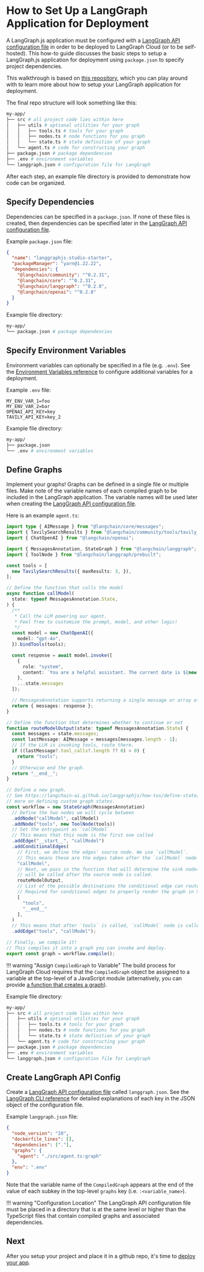 # How to Set Up a LangGraph Application for Deployment

A LangGraph.js application must be configured with a [LangGraph API configuration file](../reference/cli.md#configuration-file) in order to be deployed to LangGraph Cloud (or to be self-hosted). This how-to guide discusses the basic steps to setup a LangGraph.js application for deployment using `package.json` to specify project dependencies.

This walkthrough is based on [this repository](https://github.com/langchain-ai/langgraphjs-studio-starter), which you can play around with to learn more about how to setup your LangGraph application for deployment.

The final repo structure will look something like this:

```bash
my-app/
├── src # all project code lies within here
│   ├── utils # optional utilities for your graph
│   │   ├── tools.ts # tools for your graph
│   │   ├── nodes.ts # node functions for you graph
│   │   └── state.ts # state definition of your graph
│   └── agent.ts # code for constructing your graph
├── package.json # package dependencies
├── .env # environment variables
└── langgraph.json # configuration file for LangGraph
```

After each step, an example file directory is provided to demonstrate how code can be organized.

## Specify Dependencies

Dependencies can be specified in a `package.json`. If none of these files is created, then dependencies can be specified later in the [LangGraph API configuration file](#create-langgraph-api-config).

Example `package.json` file:

```json
{
  "name": "langgraphjs-studio-starter",
  "packageManager": "yarn@1.22.22",
  "dependencies": {
    "@langchain/community": "^0.2.31",
    "@langchain/core": "^0.2.31",
    "@langchain/langgraph": "^0.2.0",
    "@langchain/openai": "^0.2.8"
  }
}
```

Example file directory:

```bash
my-app/
└── package.json # package dependencies
```

## Specify Environment Variables

Environment variables can optionally be specified in a file (e.g. `.env`). See the [Environment Variables reference](../reference/env_var.md) to configure additional variables for a deployment.

Example `.env` file:

```
MY_ENV_VAR_1=foo
MY_ENV_VAR_2=bar
OPENAI_API_KEY=key
TAVILY_API_KEY=key_2
```

Example file directory:

```bash
my-app/
├── package.json
└── .env # environment variables
```

## Define Graphs

Implement your graphs! Graphs can be defined in a single file or multiple files. Make note of the variable names of each compiled graph to be included in the LangGraph application. The variable names will be used later when creating the [LangGraph API configuration file](../reference/cli.md#configuration-file).

Here is an example `agent.ts`:

```ts
import type { AIMessage } from "@langchain/core/messages";
import { TavilySearchResults } from "@langchain/community/tools/tavily_search";
import { ChatOpenAI } from "@langchain/openai";

import { MessagesAnnotation, StateGraph } from "@langchain/langgraph";
import { ToolNode } from "@langchain/langgraph/prebuilt";

const tools = [
  new TavilySearchResults({ maxResults: 3, }),
];

// Define the function that calls the model
async function callModel(
  state: typeof MessagesAnnotation.State,
) {
  /**
   * Call the LLM powering our agent.
   * Feel free to customize the prompt, model, and other logic!
   */
  const model = new ChatOpenAI({
    model: "gpt-4o",
  }).bindTools(tools);

  const response = await model.invoke([
    {
      role: "system",
      content: `You are a helpful assistant. The current date is ${new Date().getTime()}.`
    },
    ...state.messages
  ]);

  // MessagesAnnotation supports returning a single message or array of messages
  return { messages: response };
}

// Define the function that determines whether to continue or not
function routeModelOutput(state: typeof MessagesAnnotation.State) {
  const messages = state.messages;
  const lastMessage: AIMessage = messages[messages.length - 1];
  // If the LLM is invoking tools, route there.
  if ((lastMessage?.tool_calls?.length ?? 0) > 0) {
    return "tools";
  }
  // Otherwise end the graph.
  return "__end__";
}

// Define a new graph.
// See https://langchain-ai.github.io/langgraphjs/how-tos/define-state/#getting-started for
// more on defining custom graph states.
const workflow = new StateGraph(MessagesAnnotation)
  // Define the two nodes we will cycle between
  .addNode("callModel", callModel)
  .addNode("tools", new ToolNode(tools))
  // Set the entrypoint as `callModel`
  // This means that this node is the first one called
  .addEdge("__start__", "callModel")
  .addConditionalEdges(
    // First, we define the edges' source node. We use `callModel`.
    // This means these are the edges taken after the `callModel` node is called.
    "callModel",
    // Next, we pass in the function that will determine the sink node(s), which
    // will be called after the source node is called.
    routeModelOutput,
    // List of the possible destinations the conditional edge can route to.
    // Required for conditional edges to properly render the graph in Studio
    [
      "tools",
      "__end__"
    ],
  )
  // This means that after `tools` is called, `callModel` node is called next.
  .addEdge("tools", "callModel");

// Finally, we compile it!
// This compiles it into a graph you can invoke and deploy.
export const graph = workflow.compile();
```

!!! warning "Assign `CompiledGraph` to Variable"
The build process for LangGraph Cloud requires that the `CompiledGraph` object be assigned to a variable at the top-level of a JavaScript module (alternatively, you can provide [a function that creates a graph](./graph_rebuild.md)).

Example file directory:

```bash
my-app/
├── src # all project code lies within here
│   ├── utils # optional utilities for your graph
│   │   ├── tools.ts # tools for your graph
│   │   ├── nodes.ts # node functions for you graph
│   │   └── state.ts # state definition of your graph
│   └── agent.ts # code for constructing your graph
├── package.json # package dependencies
├── .env # environment variables
└── langgraph.json # configuration file for LangGraph
```

## Create LangGraph API Config

Create a [LangGraph API configuration file](../reference/cli.md#configuration-file) called `langgraph.json`. See the [LangGraph CLI reference](../reference/cli.md#configuration-file) for detailed explanations of each key in the JSON object of the configuration file.

Example `langgraph.json` file:

```json
{
  "node_version": "20",
  "dockerfile_lines": [],
  "dependencies": ["."],
  "graphs": {
    "agent": "./src/agent.ts:graph"
  },
  "env": ".env"
}
```

Note that the variable name of the `CompiledGraph` appears at the end of the value of each subkey in the top-level `graphs` key (i.e. `:<variable_name>`).

!!! warning "Configuration Location"
The LangGraph API configuration file must be placed in a directory that is at the same level or higher than the TypeScript files that contain compiled graphs and associated dependencies.

## Next

After you setup your project and place it in a github repo, it's time to [deploy your app](./cloud.md).
